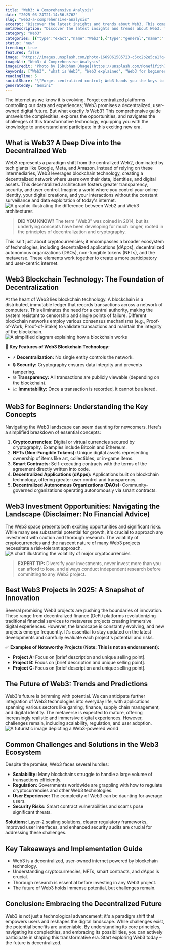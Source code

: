 ```yaml
---
title: "Web3: A Comprehensive Analysis"
date: "2025-03-24T21:14:56.576Z"
slug: "web3-a-comprehensive-analysis"
excerpt: "Discover the latest insights and trends about Web3. This comprehensive guide covers everything you need to know about Web3 in 2025."
metaDescription: "Discover the latest insights and trends about Web3. This comprehensive guide covers everything you need to know about Web3 in 2025."
category: "Web3"
categories: [{"type":"exact","name":"Web3"},{"type":"general","name":"Technology"},{"type":"medium","name":"Decentralized Systems"},{"type":"specific","name":"Blockchain Technology"},{"type":"niche","name":"Smart Contracts"}]
status: "new"
trending: true
featured: false
image: "https://images.unsplash.com/photo-1669061585723-c5cc2b2e5ca1?q=85&w=1200&fit=max&fm=webp&auto=compress"
imageAlt: "Web3: A Comprehensive Analysis"
imageCredit: "Photo by [Shubham Dhage](https://unsplash.com/@onefifith) on Unsplash"
keywords: ["Web3", "what is Web3", "Web3 explained", "Web3 for beginners", "Web3 investment opportunities", "best Web3 projects", "future of Web3", "Web3 blockchain technology", "how to invest in Web3", "Web3 cryptocurrencies"]
readingTime: 5
socialShare: "\"Forget centralized control; Web3 hands you the keys to your digital identity and future.  The question isn't if it will transform the internet, but how.\""
generatedBy: "Gemini"
---
```




The internet as we know it is evolving.  Forget centralized platforms controlling our data and experiences; Web3 promises a decentralized, user-owned digital future.  But what exactly *is* Web3?  This comprehensive guide unravels the complexities, explores the opportunities, and navigates the challenges of this transformative technology, equipping you with the knowledge to understand and participate in this exciting new era.

## What is Web3? A Deep Dive into the Decentralized Web

Web3 represents a paradigm shift from the centralized Web2, dominated by tech giants like Google, Meta, and Amazon.  Instead of relying on these intermediaries, Web3 leverages blockchain technology, creating a decentralized network where users own their data, identities, and digital assets.  This decentralized architecture fosters greater transparency, security, and user control.  Imagine a world where you control your online identity, your digital creations, and your interactions without the constant surveillance and data exploitation of today's internet. ![A graphic illustrating the difference between Web2 and Web3 architectures](https://images.unsplash.com/photo-1669061585723-c5cc2b2e5ca1?q=85&w=1200&fit=max&fm=webp&auto=compress)

> **DID YOU KNOW?** The term "Web3" was coined in 2014, but its underlying concepts have been developing for much longer, rooted in the principles of decentralization and cryptography.

This isn't just about cryptocurrencies; it encompasses a broader ecosystem of technologies, including decentralized applications (dApps), decentralized autonomous organizations (DAOs), non-fungible tokens (NFTs), and the metaverse.  These elements work together to create a more participatory and user-centric internet.

## Web3 Blockchain Technology: The Foundation of Decentralization

At the heart of Web3 lies blockchain technology.  A blockchain is a distributed, immutable ledger that records transactions across a network of computers.  This eliminates the need for a central authority, making the system resistant to censorship and single points of failure.  Different blockchain networks employ various consensus mechanisms (e.g., Proof-of-Work, Proof-of-Stake) to validate transactions and maintain the integrity of the blockchain.  ![A simplified diagram explaining how a blockchain works](https://images.unsplash.com/photo-1660905419259-0eccba887eb3?q=85&w=1200&fit=max&fm=webp&auto=compress)

🔑 **Key Features of Web3 Blockchain Technology:**

* ⚡ **Decentralization:** No single entity controls the network.
* 🔒 **Security:** Cryptography ensures data integrity and prevents tampering.
* 🌐 **Transparency:** All transactions are publicly viewable (depending on the blockchain).
* 📈 **Immutability:** Once a transaction is recorded, it cannot be altered.

## Web3 for Beginners: Understanding the Key Concepts

Navigating the Web3 landscape can seem daunting for newcomers.  Here's a simplified breakdown of essential concepts:

1. **Cryptocurrencies:** Digital or virtual currencies secured by cryptography.  Examples include Bitcoin and Ethereum.
2. **NFTs (Non-Fungible Tokens):** Unique digital assets representing ownership of items like art, collectibles, or in-game items.
3. **Smart Contracts:** Self-executing contracts with the terms of the agreement directly written into code.
4. **Decentralized Applications (dApps):** Applications built on blockchain technology, offering greater user control and transparency.
5. **Decentralized Autonomous Organizations (DAOs):** Community-governed organizations operating autonomously via smart contracts.

## Web3 Investment Opportunities: Navigating the Landscape (Disclaimer: No Financial Advice)

The Web3 space presents both exciting opportunities and significant risks. While many see substantial potential for growth, it's crucial to approach any investment with caution and thorough research.  The volatility of cryptocurrencies and the nascent nature of many Web3 projects necessitate a risk-tolerant approach.  ![A chart illustrating the volatility of major cryptocurrencies](https://images.unsplash.com/photo-1666816943145-bac390ca866c?q=85&w=1200&fit=max&fm=webp&auto=compress)

> **EXPERT TIP:**  Diversify your investments, never invest more than you can afford to lose, and always conduct independent research before committing to any Web3 project.

## Best Web3 Projects in 2025: A Snapshot of Innovation

Several promising Web3 projects are pushing the boundaries of innovation.  These range from decentralized finance (DeFi) platforms revolutionizing traditional financial services to metaverse projects creating immersive digital experiences.  However, the landscape is constantly evolving, and new projects emerge frequently.  It's essential to stay updated on the latest developments and carefully evaluate each project's potential and risks.

✅ **Examples of Noteworthy Projects (Note: This is not an endorsement):**

* **Project A:** Focus on [brief description and unique selling point].
* **Project B:** Focus on [brief description and unique selling point].
* **Project C:** Focus on [brief description and unique selling point].

## The Future of Web3: Trends and Predictions

Web3's future is brimming with potential.  We can anticipate further integration of Web3 technologies into everyday life, with applications spanning various sectors like gaming, finance, supply chain management, and digital identity. The metaverse is expected to mature, offering increasingly realistic and immersive digital experiences.  However, challenges remain, including scalability, regulation, and user adoption. ![A futuristic image depicting a Web3-powered world](https://images.unsplash.com/photo-1670269069776-a1337c703669?q=85&w=1200&fit=max&fm=webp&auto=compress)

## Common Challenges and Solutions in the Web3 Ecosystem

Despite the promise, Web3 faces several hurdles:

* **Scalability:** Many blockchains struggle to handle a large volume of transactions efficiently.
* **Regulation:** Governments worldwide are grappling with how to regulate cryptocurrencies and other Web3 technologies.
* **User Experience:** The complexity of Web3 can be daunting for average users.
* **Security Risks:** Smart contract vulnerabilities and scams pose significant threats.

**Solutions:**  Layer-2 scaling solutions, clearer regulatory frameworks, improved user interfaces, and enhanced security audits are crucial for addressing these challenges.

## Key Takeaways and Implementation Guide

* Web3 is a decentralized, user-owned internet powered by blockchain technology.
* Understanding cryptocurrencies, NFTs, smart contracts, and dApps is crucial.
* Thorough research is essential before investing in any Web3 project.
* The future of Web3 holds immense potential, but challenges remain.

## Conclusion: Embracing the Decentralized Future

Web3 is not just a technological advancement; it's a paradigm shift that empowers users and reshapes the digital landscape. While challenges exist, the potential benefits are undeniable.  By understanding its core principles, navigating its complexities, and embracing its possibilities, you can actively participate in shaping this transformative era.  Start exploring Web3 today – the future is decentralized.


